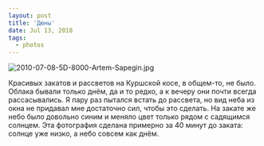 ```yaml
---
layout: post
title: 'Дюны'
date: Jul 13, 2010
tags:
  - photos
---
```


![2010-07-08-5D-8000-Artem-Sapegin.jpg](photo://254)

Красивых закатов и рассветов на Куршской косе, в общем-то, не было. Облака бывали только днём, да и то редко, а к вечеру они почти всегда рассасывались. Я пару раз пытался встать до рассвета, но вид неба из окна не придавал мне достаточно сил, чтобы это сделать. На закате же небо было довольно синим и меняло цвет только рядом с садящимся солнцем. Эта фотография сделана примерно за 40 минут до заката: солнце уже низко, а небо совсем как днём.
